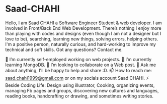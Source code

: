 # Saad-CHAHI

Hello, I am Saad CHAHI a Software Engineer Student & web developer. I am involved in Front/Back End Web Development. There’s nothing I enjoy more than playing with codes and designs (even though I am not a designer but I love to be), searching, learning new things, solving errors, helping others. I'm a positive person, naturally curious, and hard-working to improve my technical and soft skills. Got any questions? Contact me.

🔭 I’m currently self-employed working on web projects.
🌱 I’m currently learning MongoDB.
👯 I’m looking to collaborate on a Web post.
💬 Ask me about anything, I'll be happy to help and share :D.
📫 How to reach me: saad.chahi1999@gmail.com or on my socials account Saad CHAHI.
⚡ Beside Coding Life: Design using illustrator, Cooking, organizing events, managing Fb pages and groups, discovering new cultures and languages, reading books, handcrafting or drawing, and sometimes writing stories.
